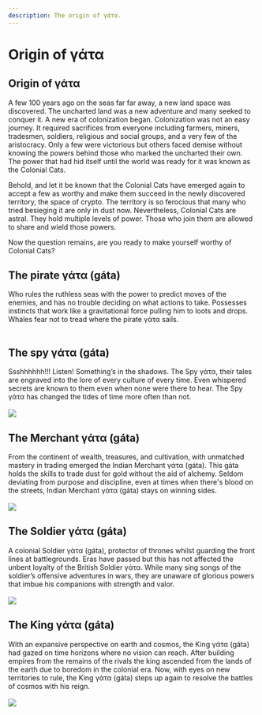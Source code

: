 ```yaml
---
description: The origin of γάτα.
---
```


# Origin of γάτα

## Origin of **γάτα**

A few 100 years ago on the seas far far away, a new land space was discovered. The uncharted land was a new adventure and many seeked to conquer it. A new era of colonization began. Colonization was not an easy journey. It required sacrifices from everyone including farmers, miners, tradesmen, soldiers, religious and social groups, and a very few of the aristocracy. Only a few were victorious but others faced demise without knowing the powers behind those who marked the uncharted their own. The power that had hid itself until the world was ready for it was known as the Colonial Cats.

Behold, and let it be known that the Colonial Cats have emerged again to accept a few as worthy and make them succeed in the newly discovered territory, the space of crypto. The territory is so ferocious that many who tried besieging it are only in dust now. Nevertheless, Colonial Cats are astral. They hold multiple levels of power. Those who join them are allowed to share and wield those powers.

Now the question remains, are you ready to make yourself worthy of Colonial Cats?

## T**he pirate γάτα (gáta)**

Who rules the ruthless seas with the power to predict moves of the enemies, and has no trouble deciding on what actions to take. Possesses instincts that work like a gravitational force pulling him to loots and drops. Whales fear not to tread where the pirate γάτα sails.\
\
<img src="../../../../.gitbook/assets/image (13).png" alt="" data-size="original">

## **The spy γάτα (gáta)**

Ssshhhhhh!!! Listen! Something’s in the shadows. The Spy γάτα, their tales are engraved into the lore of every culture of every time. Even whispered secrets are known to them even when none were there to hear. The Spy γάτα has changed the tides of time more often than not.\
\
![](<../../../../.gitbook/assets/image (7).png>)

## The Merchant γάτα (gáta)

From the continent of wealth, treasures, and cultivation, with unmatched mastery in trading emerged the Indian Merchant γάτα (gáta). This gáta holds the skills to trade dust for gold without the aid of alchemy. Seldom deviating from purpose and discipline, even at times when there's blood on the streets, Indian Merchant γάτα (gáta) stays on winning sides.\
\
![](<../../../../.gitbook/assets/image (17).png>)

## The Soldier γάτα (gáta)

A colonial Soldier γάτα (gáta), protector of thrones whilst guarding the front lines at battlegrounds. Eras have passed but this has not affected the unbent loyalty of the British Soldier γάτα. While many sing songs of the soldier’s offensive adventures in wars, they are unaware of glorious powers that imbue his companions with strength and valor.\
\
![](<../../../../.gitbook/assets/image (5).png>)

## The King γάτα (gáta)

With an expansive perspective on earth and cosmos, the King γάτα (gáta) had gazed on time horizons where no vision can reach. After building empires from the remains of the rivals the king ascended from the lands of the earth due to boredom in the colonial era. Now, with eyes on new territories to rule, the King γάτα (gáta) steps up again to resolve the battles of cosmos with his reign.\
\
![](<../../../../.gitbook/assets/image (11).png>)
